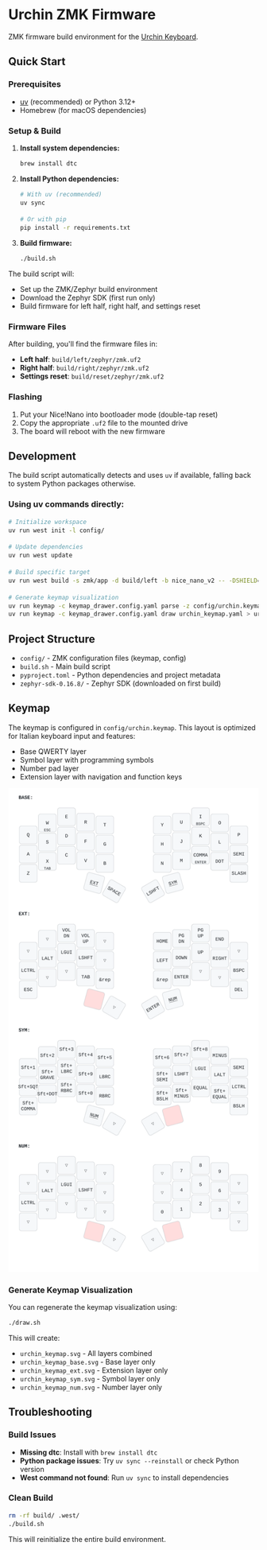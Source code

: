 # Urchin ZMK Firmware

ZMK firmware build environment for the [Urchin Keyboard](https://github.com/duckyb/urchin).

## Quick Start

### Prerequisites

- [uv](https://docs.astral.sh/uv/) (recommended) or Python 3.12+
- Homebrew (for macOS dependencies)

### Setup & Build

1. **Install system dependencies:**
   ```bash
   brew install dtc
   ```

2. **Install Python dependencies:**
   ```bash
   # With uv (recommended)
   uv sync
   
   # Or with pip
   pip install -r requirements.txt
   ```

3. **Build firmware:**
   ```bash
   ./build.sh
   ```

The build script will:
- Set up the ZMK/Zephyr build environment
- Download the Zephyr SDK (first run only)
- Build firmware for left half, right half, and settings reset

### Firmware Files

After building, you'll find the firmware files in:
- **Left half**: `build/left/zephyr/zmk.uf2`
- **Right half**: `build/right/zephyr/zmk.uf2`
- **Settings reset**: `build/reset/zephyr/zmk.uf2`

### Flashing

1. Put your Nice!Nano into bootloader mode (double-tap reset)
2. Copy the appropriate `.uf2` file to the mounted drive
3. The board will reboot with the new firmware

## Development

The build script automatically detects and uses `uv` if available, falling back to system Python packages otherwise.

### Using uv commands directly:

```bash
# Initialize workspace
uv run west init -l config/

# Update dependencies  
uv run west update

# Build specific target
uv run west build -s zmk/app -d build/left -b nice_nano_v2 -- -DSHIELD="urchin_left nice_view_adapter nice_view_gem" -DZMK_CONFIG="$PWD/config"

# Generate keymap visualization
uv run keymap -c keymap_drawer.config.yaml parse -z config/urchin.keymap -c 10 > urchin_keymap.yaml
uv run keymap -c keymap_drawer.config.yaml draw urchin_keymap.yaml > urchin_keymap.svg
```

## Project Structure

- `config/` - ZMK configuration files (keymap, config)
- `build.sh` - Main build script
- `pyproject.toml` - Python dependencies and project metadata
- `zephyr-sdk-0.16.8/` - Zephyr SDK (downloaded on first build)

## Keymap

The keymap is configured in `config/urchin.keymap`. This layout is optimized for Italian keyboard input and features:

- Base QWERTY layer
- Symbol layer with programming symbols
- Number pad layer
- Extension layer with navigation and function keys

![Urchin Keymap](urchin_keymap.svg)

### Generate Keymap Visualization

You can regenerate the keymap visualization using:

```bash
./draw.sh
```

This will create:
- `urchin_keymap.svg` - All layers combined
- `urchin_keymap_base.svg` - Base layer only  
- `urchin_keymap_ext.svg` - Extension layer only
- `urchin_keymap_sym.svg` - Symbol layer only
- `urchin_keymap_num.svg` - Number layer only

## Troubleshooting

### Build Issues

- **Missing dtc**: Install with `brew install dtc`
- **Python package issues**: Try `uv sync --reinstall` or check Python version
- **West command not found**: Run `uv sync` to install dependencies

### Clean Build

```bash
rm -rf build/ .west/
./build.sh
```

This will reinitialize the entire build environment.